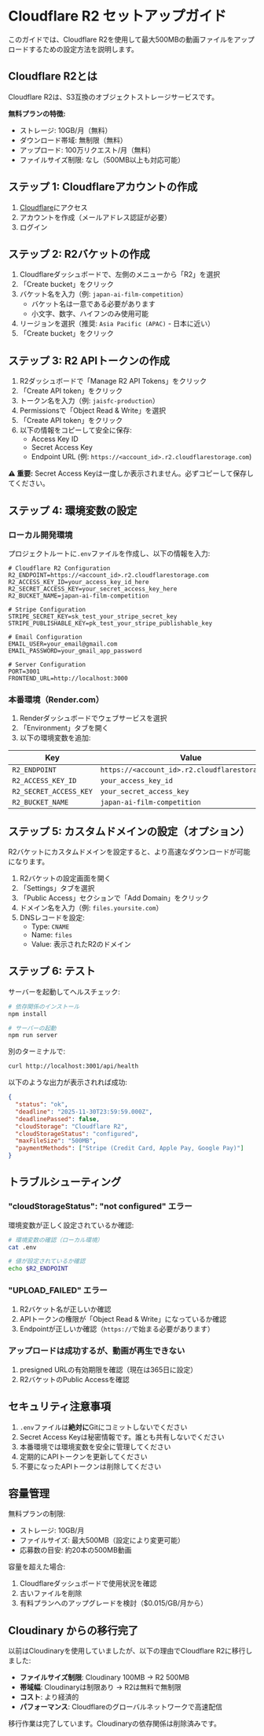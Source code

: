 # Cloudflare R2 セットアップガイド

このガイドでは、Cloudflare R2を使用して最大500MBの動画ファイルをアップロードするための設定方法を説明します。

## Cloudflare R2とは

Cloudflare R2は、S3互換のオブジェクトストレージサービスです。

**無料プランの特徴:**
- ストレージ: 10GB/月（無料）
- ダウンロード帯域: 無制限（無料）
- アップロード: 100万リクエスト/月（無料）
- ファイルサイズ制限: なし（500MB以上も対応可能）

## ステップ 1: Cloudflareアカウントの作成

1. [Cloudflare](https://dash.cloudflare.com/)にアクセス
2. アカウントを作成（メールアドレス認証が必要）
3. ログイン

## ステップ 2: R2バケットの作成

1. Cloudflareダッシュボードで、左側のメニューから「R2」を選択
2. 「Create bucket」をクリック
3. バケット名を入力（例: `japan-ai-film-competition`）
   - バケット名は一意である必要があります
   - 小文字、数字、ハイフンのみ使用可能
4. リージョンを選択（推奨: `Asia Pacific (APAC)` - 日本に近い）
5. 「Create bucket」をクリック

## ステップ 3: R2 APIトークンの作成

1. R2ダッシュボードで「Manage R2 API Tokens」をクリック
2. 「Create API token」をクリック
3. トークン名を入力（例: `jaisfc-production`）
4. Permissionsで「Object Read & Write」を選択
5. 「Create API token」をクリック
6. 以下の情報をコピーして安全に保存:
   - Access Key ID
   - Secret Access Key
   - Endpoint URL (例: `https://<account_id>.r2.cloudflarestorage.com`)

**⚠️ 重要:** Secret Access Keyは一度しか表示されません。必ずコピーして保存してください。

## ステップ 4: 環境変数の設定

### ローカル開発環境

プロジェクトルートに`.env`ファイルを作成し、以下の情報を入力:

```env
# Cloudflare R2 Configuration
R2_ENDPOINT=https://<account_id>.r2.cloudflarestorage.com
R2_ACCESS_KEY_ID=your_access_key_id_here
R2_SECRET_ACCESS_KEY=your_secret_access_key_here
R2_BUCKET_NAME=japan-ai-film-competition

# Stripe Configuration
STRIPE_SECRET_KEY=sk_test_your_stripe_secret_key
STRIPE_PUBLISHABLE_KEY=pk_test_your_stripe_publishable_key

# Email Configuration
EMAIL_USER=your_email@gmail.com
EMAIL_PASSWORD=your_gmail_app_password

# Server Configuration
PORT=3001
FRONTEND_URL=http://localhost:3000
```

### 本番環境（Render.com）

1. Renderダッシュボードでウェブサービスを選択
2. 「Environment」タブを開く
3. 以下の環境変数を追加:

| Key | Value |
|-----|-------|
| `R2_ENDPOINT` | `https://<account_id>.r2.cloudflarestorage.com` |
| `R2_ACCESS_KEY_ID` | `your_access_key_id` |
| `R2_SECRET_ACCESS_KEY` | `your_secret_access_key` |
| `R2_BUCKET_NAME` | `japan-ai-film-competition` |

## ステップ 5: カスタムドメインの設定（オプション）

R2バケットにカスタムドメインを設定すると、より高速なダウンロードが可能になります。

1. R2バケットの設定画面を開く
2. 「Settings」タブを選択
3. 「Public Access」セクションで「Add Domain」をクリック
4. ドメイン名を入力（例: `files.yoursite.com`）
5. DNSレコードを設定:
   - Type: `CNAME`
   - Name: `files`
   - Value: 表示されたR2のドメイン

## ステップ 6: テスト

サーバーを起動してヘルスチェック:

```bash
# 依存関係のインストール
npm install

# サーバーの起動
npm run server
```

別のターミナルで:

```bash
curl http://localhost:3001/api/health
```

以下のような出力が表示されれば成功:

```json
{
  "status": "ok",
  "deadline": "2025-11-30T23:59:59.000Z",
  "deadlinePassed": false,
  "cloudStorage": "Cloudflare R2",
  "cloudStorageStatus": "configured",
  "maxFileSize": "500MB",
  "paymentMethods": ["Stripe (Credit Card, Apple Pay, Google Pay)"]
}
```

## トラブルシューティング

### "cloudStorageStatus": "not configured" エラー

環境変数が正しく設定されているか確認:

```bash
# 環境変数の確認（ローカル環境）
cat .env

# 値が設定されているか確認
echo $R2_ENDPOINT
```

### "UPLOAD_FAILED" エラー

1. R2バケット名が正しいか確認
2. APIトークンの権限が「Object Read & Write」になっているか確認
3. Endpointが正しいか確認（`https://`で始まる必要があります）

### アップロードは成功するが、動画が再生できない

1. presigned URLの有効期限を確認（現在は365日に設定）
2. R2バケットのPublic Accessを確認

## セキュリティ注意事項

1. `.env`ファイルは**絶対に**Gitにコミットしないでください
2. Secret Access Keyは秘密情報です。誰とも共有しないでください
3. 本番環境では環境変数を安全に管理してください
4. 定期的にAPIトークンを更新してください
5. 不要になったAPIトークンは削除してください

## 容量管理

無料プランの制限:
- ストレージ: 10GB/月
- ファイルサイズ: 最大500MB（設定により変更可能）
- 応募数の目安: 約20本の500MB動画

容量を超えた場合:
1. Cloudflareダッシュボードで使用状況を確認
2. 古いファイルを削除
3. 有料プランへのアップグレードを検討（$0.015/GB/月から）

## Cloudinary からの移行完了

以前はCloudinaryを使用していましたが、以下の理由でCloudflare R2に移行しました:

- **ファイルサイズ制限**: Cloudinary 100MB → R2 500MB
- **帯域幅**: Cloudinaryは制限あり → R2は無料で無制限
- **コスト**: より経済的
- **パフォーマンス**: Cloudflareのグローバルネットワークで高速配信

移行作業は完了しています。Cloudinaryの依存関係は削除済みです。
